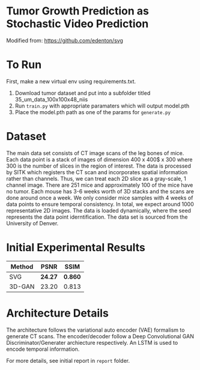 # Tumor Growth Prediction as Stochastic Video Prediction

Modified from: https://github.com/edenton/svg

# To Run
First, make a new virtual env using requirements.txt.

1. Download tumor dataset and put into a subfolder titled 35_um_data_100x100x48_niis
1. Run  `train.py` with appropriate paramaters which will output model.pth
1. Place the model.pth path as one of the params for `generate.py`

# Dataset
The main data set consists of CT image scans of the leg bones of mice. 
Each data point is a stack of images of dimension 400 x 400$ x 300 where 300 is the number of slices in the region of interest. The data is processed by SITK which registers the CT scan and incorporates spatial information rather than channels. Thus, we can treat each 2D slice as a gray-scale, 1 channel image. There are 251 mice and approximately 100 of the mice have no tumor. Each mouse has 3-6 weeks worth of 3D stacks and the scans are done around once a week. We only consider mice samples with 4 weeks of data points to ensure temporal consistency. In total, we expect around 1000 representative 2D images. The data is loaded dynamically, where the seed represents the data point iderntification. The data set is sourced from the University of Denver.

# Initial Experimental Results
Method | PSNR | SSIM
------------ | ------------- | ------|
SVG | **24.27** | **0.860**
3D-GAN | 23.20 | 0.813

# Architecture Details
The architecture follows the variational auto encoder (VAE) formalism to generate CT scans. The encoder/decoder follow a Deep Convolutional GAN Discriminator/Generater archiecture respectively. An LSTM is used to encode temporal information. 

For more details, see initial report in ``report`` folder.

